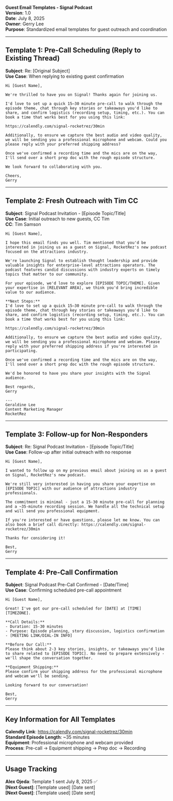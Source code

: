 **Guest Email Templates - Signal Podcast**  
**Version**: 1.0  
**Date**: July 8, 2025  
**Owner**: Gerry Lee  
**Purpose**: Standardized email templates for guest outreach and coordination

---

## Template 1: Pre-Call Scheduling (Reply to Existing Thread)

**Subject**: Re: [Original Subject]  
**Use Case**: When replying to existing guest confirmation

```
Hi [Guest Name],
 
We're thrilled to have you on Signal! Thanks again for joining us.
 
I'd love to set up a quick 15–30 minute pre-call to walk through the episode theme, chat through key stories or takeaways you'd like to share, and confirm logistics (recording setup, timing, etc.). You can book a time that works best for you using this link:

https://calendly.com/signal-rocketrez/30min

Additionally, to ensure we capture the best audio and video quality, we will be sending you a professional microphone and webcam. Could you please reply with your preferred shipping address?
 
Once we've confirmed a recording time and the mics are on the way, I'll send over a short prep doc with the rough episode structure.
 
We look forward to collaborating with you.
 
Cheers,
Gerry
```

---

## Template 2: Fresh Outreach with Tim CC

**Subject**: Signal Podcast Invitation - [Episode Topic/Title]  
**Use Case**: Initial outreach to new guests, CC Tim  
**CC**: Tim Samson

```
Hi [Guest Name],

I hope this email finds you well. Tim mentioned that you'd be interested in joining us as a guest on Signal, RocketRez's new podcast focused on the attractions industry.

We're launching Signal to establish thought leadership and provide valuable insights for enterprise-level attractions operators. The podcast features candid discussions with industry experts on timely topics that matter to our community.

For your episode, we'd love to explore [EPISODE TOPIC/THEME]. Given your expertise in [RELEVANT AREA], we think you'd bring incredible value to our audience.

**Next Steps:**
I'd love to set up a quick 15–30 minute pre-call to walk through the episode theme, chat through key stories or takeaways you'd like to share, and confirm logistics (recording setup, timing, etc.). You can book a time that works best for you using this link:

https://calendly.com/signal-rocketrez/30min

Additionally, to ensure we capture the best audio and video quality, we will be sending you a professional microphone and webcam. Please reply with your preferred shipping address if you're interested in participating.

Once we've confirmed a recording time and the mics are on the way, I'll send over a short prep doc with the rough episode structure.

We'd be honored to have you share your insights with the Signal audience.

Best regards,
Gerry

---
Geraldine Lee  
Content Marketing Manager  
RocketRez  
```

---

## Template 3: Follow-up for Non-Responders

**Subject**: Re: Signal Podcast Invitation - [Episode Topic/Title]  
**Use Case**: Follow-up after initial outreach with no response

```
Hi [Guest Name],

I wanted to follow up on my previous email about joining us as a guest on Signal, RocketRez's new podcast.

We're still very interested in having you share your expertise on [EPISODE TOPIC] with our audience of attractions industry professionals.

The commitment is minimal - just a 15-30 minute pre-call for planning and a ~35-minute recording session. We handle all the technical setup and will send you professional equipment.

If you're interested or have questions, please let me know. You can also book a brief call directly: https://calendly.com/signal-rocketrez/30min

Thanks for considering it!

Best,
Gerry
```

---

## Template 4: Pre-Call Confirmation

**Subject**: Signal Podcast Pre-Call Confirmed - [Date/Time]  
**Use Case**: Confirming scheduled pre-call appointment

```
Hi [Guest Name],

Great! I've got our pre-call scheduled for [DATE] at [TIME] [TIMEZONE].

**Call Details:**
- Duration: 15-30 minutes
- Purpose: Episode planning, story discussion, logistics confirmation
- [MEETING LINK/DIAL-IN INFO]

**Before Our Call:**
Please think about 2-3 key stories, insights, or takeaways you'd like to share related to [EPISODE TOPIC]. No need to prepare extensively - we'll shape the conversation together.

**Equipment Shipping:**
Please confirm your shipping address for the professional microphone and webcam we'll be sending.

Looking forward to our conversation!

Best,
Gerry
```

---

## Key Information for All Templates

**Calendly Link**: https://calendly.com/signal-rocketrez/30min  
**Standard Episode Length**: ~35 minutes  
**Equipment**: Professional microphone and webcam provided  
**Process**: Pre-call → Equipment shipping → Prep doc → Recording

---

## Usage Tracking

**Alex Ojeda**: Template 1 sent July 8, 2025 ✅  
**[Next Guest]**: [Template used] [Date sent]  
**[Next Guest]**: [Template used] [Date sent]